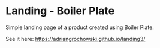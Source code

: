 # Landing - Boiler Plate
Simple landing page of a product created using Boiler Plate.

See it here: https://adriangrochowski.github.io/landing3/
